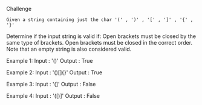 Challenge

    Given a string containing just the char '(' , ')' , '[' , ']' , '{' , '}'
Determine if the input string is valid if:
Open brackets must be closed by the same type of brackets.
Open brackets must be closed in the correct order.
Note that an empty string is also considered valid.

Example 1: 
   Input  : '()'
   Output : True

Example 2: 
   Input  : '()[]{}'
   Output : True

Example 3: 
   Input  : '(]'
   Output : False

Example 4: 
   Input  : '([)]'
   Output : False
